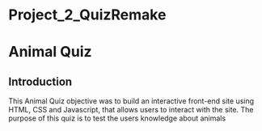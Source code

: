 # Project_2_QuizRemake
# Animal Quiz
## Introduction
This Animal Quiz objective was to build an interactive front-end site using HTML, CSS and Javascript, that allows users to interact with the site. The purpose of this quiz is to test the users knowledge about animals

